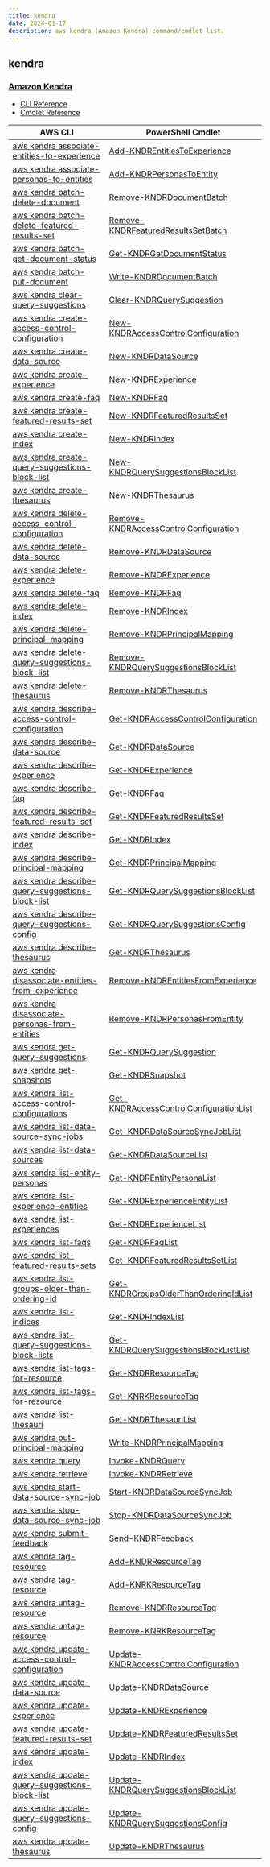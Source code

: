 ```yaml
---
title: kendra
date: 2024-01-17
description: aws kendra (Amazon Kendra) command/cmdlet list.
---
```


## kendra

### [Amazon Kendra](https://aws.amazon.com/kendra/)

* [CLI Reference](https://awscli.amazonaws.com/v2/documentation/api/latest/reference/kendra/index.html)
* [Cmdlet Reference](https://docs.aws.amazon.com/powershell/latest/reference/items/Kendra_cmdlets.html)

|AWS CLI|PowerShell Cmdlet|
|----|----|
|[aws kendra associate-entities-to-experience](https://awscli.amazonaws.com/v2/documentation/api/latest/reference/kendra/associate-entities-to-experience.html)|[Add-KNDREntitiesToExperience](https://docs.aws.amazon.com/powershell/latest/reference/items/Add-KNDREntitiesToExperience.html)|
|[aws kendra associate-personas-to-entities](https://awscli.amazonaws.com/v2/documentation/api/latest/reference/kendra/associate-personas-to-entities.html)|[Add-KNDRPersonasToEntity](https://docs.aws.amazon.com/powershell/latest/reference/items/Add-KNDRPersonasToEntity.html)|
|[aws kendra batch-delete-document](https://awscli.amazonaws.com/v2/documentation/api/latest/reference/kendra/batch-delete-document.html)|[Remove-KNDRDocumentBatch](https://docs.aws.amazon.com/powershell/latest/reference/items/Remove-KNDRDocumentBatch.html)|
|[aws kendra batch-delete-featured-results-set](https://awscli.amazonaws.com/v2/documentation/api/latest/reference/kendra/batch-delete-featured-results-set.html)|[Remove-KNDRFeaturedResultsSetBatch](https://docs.aws.amazon.com/powershell/latest/reference/items/Remove-KNDRFeaturedResultsSetBatch.html)|
|[aws kendra batch-get-document-status](https://awscli.amazonaws.com/v2/documentation/api/latest/reference/kendra/batch-get-document-status.html)|[Get-KNDRGetDocumentStatus](https://docs.aws.amazon.com/powershell/latest/reference/items/Get-KNDRGetDocumentStatus.html)|
|[aws kendra batch-put-document](https://awscli.amazonaws.com/v2/documentation/api/latest/reference/kendra/batch-put-document.html)|[Write-KNDRDocumentBatch](https://docs.aws.amazon.com/powershell/latest/reference/items/Write-KNDRDocumentBatch.html)|
|[aws kendra clear-query-suggestions](https://awscli.amazonaws.com/v2/documentation/api/latest/reference/kendra/clear-query-suggestions.html)|[Clear-KNDRQuerySuggestion](https://docs.aws.amazon.com/powershell/latest/reference/items/Clear-KNDRQuerySuggestion.html)|
|[aws kendra create-access-control-configuration](https://awscli.amazonaws.com/v2/documentation/api/latest/reference/kendra/create-access-control-configuration.html)|[New-KNDRAccessControlConfiguration](https://docs.aws.amazon.com/powershell/latest/reference/items/New-KNDRAccessControlConfiguration.html)|
|[aws kendra create-data-source](https://awscli.amazonaws.com/v2/documentation/api/latest/reference/kendra/create-data-source.html)|[New-KNDRDataSource](https://docs.aws.amazon.com/powershell/latest/reference/items/New-KNDRDataSource.html)|
|[aws kendra create-experience](https://awscli.amazonaws.com/v2/documentation/api/latest/reference/kendra/create-experience.html)|[New-KNDRExperience](https://docs.aws.amazon.com/powershell/latest/reference/items/New-KNDRExperience.html)|
|[aws kendra create-faq](https://awscli.amazonaws.com/v2/documentation/api/latest/reference/kendra/create-faq.html)|[New-KNDRFaq](https://docs.aws.amazon.com/powershell/latest/reference/items/New-KNDRFaq.html)|
|[aws kendra create-featured-results-set](https://awscli.amazonaws.com/v2/documentation/api/latest/reference/kendra/create-featured-results-set.html)|[New-KNDRFeaturedResultsSet](https://docs.aws.amazon.com/powershell/latest/reference/items/New-KNDRFeaturedResultsSet.html)|
|[aws kendra create-index](https://awscli.amazonaws.com/v2/documentation/api/latest/reference/kendra/create-index.html)|[New-KNDRIndex](https://docs.aws.amazon.com/powershell/latest/reference/items/New-KNDRIndex.html)|
|[aws kendra create-query-suggestions-block-list](https://awscli.amazonaws.com/v2/documentation/api/latest/reference/kendra/create-query-suggestions-block-list.html)|[New-KNDRQuerySuggestionsBlockList](https://docs.aws.amazon.com/powershell/latest/reference/items/New-KNDRQuerySuggestionsBlockList.html)|
|[aws kendra create-thesaurus](https://awscli.amazonaws.com/v2/documentation/api/latest/reference/kendra/create-thesaurus.html)|[New-KNDRThesaurus](https://docs.aws.amazon.com/powershell/latest/reference/items/New-KNDRThesaurus.html)|
|[aws kendra delete-access-control-configuration](https://awscli.amazonaws.com/v2/documentation/api/latest/reference/kendra/delete-access-control-configuration.html)|[Remove-KNDRAccessControlConfiguration](https://docs.aws.amazon.com/powershell/latest/reference/items/Remove-KNDRAccessControlConfiguration.html)|
|[aws kendra delete-data-source](https://awscli.amazonaws.com/v2/documentation/api/latest/reference/kendra/delete-data-source.html)|[Remove-KNDRDataSource](https://docs.aws.amazon.com/powershell/latest/reference/items/Remove-KNDRDataSource.html)|
|[aws kendra delete-experience](https://awscli.amazonaws.com/v2/documentation/api/latest/reference/kendra/delete-experience.html)|[Remove-KNDRExperience](https://docs.aws.amazon.com/powershell/latest/reference/items/Remove-KNDRExperience.html)|
|[aws kendra delete-faq](https://awscli.amazonaws.com/v2/documentation/api/latest/reference/kendra/delete-faq.html)|[Remove-KNDRFaq](https://docs.aws.amazon.com/powershell/latest/reference/items/Remove-KNDRFaq.html)|
|[aws kendra delete-index](https://awscli.amazonaws.com/v2/documentation/api/latest/reference/kendra/delete-index.html)|[Remove-KNDRIndex](https://docs.aws.amazon.com/powershell/latest/reference/items/Remove-KNDRIndex.html)|
|[aws kendra delete-principal-mapping](https://awscli.amazonaws.com/v2/documentation/api/latest/reference/kendra/delete-principal-mapping.html)|[Remove-KNDRPrincipalMapping](https://docs.aws.amazon.com/powershell/latest/reference/items/Remove-KNDRPrincipalMapping.html)|
|[aws kendra delete-query-suggestions-block-list](https://awscli.amazonaws.com/v2/documentation/api/latest/reference/kendra/delete-query-suggestions-block-list.html)|[Remove-KNDRQuerySuggestionsBlockList](https://docs.aws.amazon.com/powershell/latest/reference/items/Remove-KNDRQuerySuggestionsBlockList.html)|
|[aws kendra delete-thesaurus](https://awscli.amazonaws.com/v2/documentation/api/latest/reference/kendra/delete-thesaurus.html)|[Remove-KNDRThesaurus](https://docs.aws.amazon.com/powershell/latest/reference/items/Remove-KNDRThesaurus.html)|
|[aws kendra describe-access-control-configuration](https://awscli.amazonaws.com/v2/documentation/api/latest/reference/kendra/describe-access-control-configuration.html)|[Get-KNDRAccessControlConfiguration](https://docs.aws.amazon.com/powershell/latest/reference/items/Get-KNDRAccessControlConfiguration.html)|
|[aws kendra describe-data-source](https://awscli.amazonaws.com/v2/documentation/api/latest/reference/kendra/describe-data-source.html)|[Get-KNDRDataSource](https://docs.aws.amazon.com/powershell/latest/reference/items/Get-KNDRDataSource.html)|
|[aws kendra describe-experience](https://awscli.amazonaws.com/v2/documentation/api/latest/reference/kendra/describe-experience.html)|[Get-KNDRExperience](https://docs.aws.amazon.com/powershell/latest/reference/items/Get-KNDRExperience.html)|
|[aws kendra describe-faq](https://awscli.amazonaws.com/v2/documentation/api/latest/reference/kendra/describe-faq.html)|[Get-KNDRFaq](https://docs.aws.amazon.com/powershell/latest/reference/items/Get-KNDRFaq.html)|
|[aws kendra describe-featured-results-set](https://awscli.amazonaws.com/v2/documentation/api/latest/reference/kendra/describe-featured-results-set.html)|[Get-KNDRFeaturedResultsSet](https://docs.aws.amazon.com/powershell/latest/reference/items/Get-KNDRFeaturedResultsSet.html)|
|[aws kendra describe-index](https://awscli.amazonaws.com/v2/documentation/api/latest/reference/kendra/describe-index.html)|[Get-KNDRIndex](https://docs.aws.amazon.com/powershell/latest/reference/items/Get-KNDRIndex.html)|
|[aws kendra describe-principal-mapping](https://awscli.amazonaws.com/v2/documentation/api/latest/reference/kendra/describe-principal-mapping.html)|[Get-KNDRPrincipalMapping](https://docs.aws.amazon.com/powershell/latest/reference/items/Get-KNDRPrincipalMapping.html)|
|[aws kendra describe-query-suggestions-block-list](https://awscli.amazonaws.com/v2/documentation/api/latest/reference/kendra/describe-query-suggestions-block-list.html)|[Get-KNDRQuerySuggestionsBlockList](https://docs.aws.amazon.com/powershell/latest/reference/items/Get-KNDRQuerySuggestionsBlockList.html)|
|[aws kendra describe-query-suggestions-config](https://awscli.amazonaws.com/v2/documentation/api/latest/reference/kendra/describe-query-suggestions-config.html)|[Get-KNDRQuerySuggestionsConfig](https://docs.aws.amazon.com/powershell/latest/reference/items/Get-KNDRQuerySuggestionsConfig.html)|
|[aws kendra describe-thesaurus](https://awscli.amazonaws.com/v2/documentation/api/latest/reference/kendra/describe-thesaurus.html)|[Get-KNDRThesaurus](https://docs.aws.amazon.com/powershell/latest/reference/items/Get-KNDRThesaurus.html)|
|[aws kendra disassociate-entities-from-experience](https://awscli.amazonaws.com/v2/documentation/api/latest/reference/kendra/disassociate-entities-from-experience.html)|[Remove-KNDREntitiesFromExperience](https://docs.aws.amazon.com/powershell/latest/reference/items/Remove-KNDREntitiesFromExperience.html)|
|[aws kendra disassociate-personas-from-entities](https://awscli.amazonaws.com/v2/documentation/api/latest/reference/kendra/disassociate-personas-from-entities.html)|[Remove-KNDRPersonasFromEntity](https://docs.aws.amazon.com/powershell/latest/reference/items/Remove-KNDRPersonasFromEntity.html)|
|[aws kendra get-query-suggestions](https://awscli.amazonaws.com/v2/documentation/api/latest/reference/kendra/get-query-suggestions.html)|[Get-KNDRQuerySuggestion](https://docs.aws.amazon.com/powershell/latest/reference/items/Get-KNDRQuerySuggestion.html)|
|[aws kendra get-snapshots](https://awscli.amazonaws.com/v2/documentation/api/latest/reference/kendra/get-snapshots.html)|[Get-KNDRSnapshot](https://docs.aws.amazon.com/powershell/latest/reference/items/Get-KNDRSnapshot.html)|
|[aws kendra list-access-control-configurations](https://awscli.amazonaws.com/v2/documentation/api/latest/reference/kendra/list-access-control-configurations.html)|[Get-KNDRAccessControlConfigurationList](https://docs.aws.amazon.com/powershell/latest/reference/items/Get-KNDRAccessControlConfigurationList.html)|
|[aws kendra list-data-source-sync-jobs](https://awscli.amazonaws.com/v2/documentation/api/latest/reference/kendra/list-data-source-sync-jobs.html)|[Get-KNDRDataSourceSyncJobList](https://docs.aws.amazon.com/powershell/latest/reference/items/Get-KNDRDataSourceSyncJobList.html)|
|[aws kendra list-data-sources](https://awscli.amazonaws.com/v2/documentation/api/latest/reference/kendra/list-data-sources.html)|[Get-KNDRDataSourceList](https://docs.aws.amazon.com/powershell/latest/reference/items/Get-KNDRDataSourceList.html)|
|[aws kendra list-entity-personas](https://awscli.amazonaws.com/v2/documentation/api/latest/reference/kendra/list-entity-personas.html)|[Get-KNDREntityPersonaList](https://docs.aws.amazon.com/powershell/latest/reference/items/Get-KNDREntityPersonaList.html)|
|[aws kendra list-experience-entities](https://awscli.amazonaws.com/v2/documentation/api/latest/reference/kendra/list-experience-entities.html)|[Get-KNDRExperienceEntityList](https://docs.aws.amazon.com/powershell/latest/reference/items/Get-KNDRExperienceEntityList.html)|
|[aws kendra list-experiences](https://awscli.amazonaws.com/v2/documentation/api/latest/reference/kendra/list-experiences.html)|[Get-KNDRExperienceList](https://docs.aws.amazon.com/powershell/latest/reference/items/Get-KNDRExperienceList.html)|
|[aws kendra list-faqs](https://awscli.amazonaws.com/v2/documentation/api/latest/reference/kendra/list-faqs.html)|[Get-KNDRFaqList](https://docs.aws.amazon.com/powershell/latest/reference/items/Get-KNDRFaqList.html)|
|[aws kendra list-featured-results-sets](https://awscli.amazonaws.com/v2/documentation/api/latest/reference/kendra/list-featured-results-sets.html)|[Get-KNDRFeaturedResultsSetList](https://docs.aws.amazon.com/powershell/latest/reference/items/Get-KNDRFeaturedResultsSetList.html)|
|[aws kendra list-groups-older-than-ordering-id](https://awscli.amazonaws.com/v2/documentation/api/latest/reference/kendra/list-groups-older-than-ordering-id.html)|[Get-KNDRGroupsOlderThanOrderingIdList](https://docs.aws.amazon.com/powershell/latest/reference/items/Get-KNDRGroupsOlderThanOrderingIdList.html)|
|[aws kendra list-indices](https://awscli.amazonaws.com/v2/documentation/api/latest/reference/kendra/list-indices.html)|[Get-KNDRIndexList](https://docs.aws.amazon.com/powershell/latest/reference/items/Get-KNDRIndexList.html)|
|[aws kendra list-query-suggestions-block-lists](https://awscli.amazonaws.com/v2/documentation/api/latest/reference/kendra/list-query-suggestions-block-lists.html)|[Get-KNDRQuerySuggestionsBlockListList](https://docs.aws.amazon.com/powershell/latest/reference/items/Get-KNDRQuerySuggestionsBlockListList.html)|
|[aws kendra list-tags-for-resource](https://awscli.amazonaws.com/v2/documentation/api/latest/reference/kendra/list-tags-for-resource.html)|[Get-KNDRResourceTag](https://docs.aws.amazon.com/powershell/latest/reference/items/Get-KNDRResourceTag.html)|
|[aws kendra list-tags-for-resource](https://awscli.amazonaws.com/v2/documentation/api/latest/reference/kendra/list-tags-for-resource.html)|[Get-KNRKResourceTag](https://docs.aws.amazon.com/powershell/latest/reference/items/Get-KNRKResourceTag.html)|
|[aws kendra list-thesauri](https://awscli.amazonaws.com/v2/documentation/api/latest/reference/kendra/list-thesauri.html)|[Get-KNDRThesauriList](https://docs.aws.amazon.com/powershell/latest/reference/items/Get-KNDRThesauriList.html)|
|[aws kendra put-principal-mapping](https://awscli.amazonaws.com/v2/documentation/api/latest/reference/kendra/put-principal-mapping.html)|[Write-KNDRPrincipalMapping](https://docs.aws.amazon.com/powershell/latest/reference/items/Write-KNDRPrincipalMapping.html)|
|[aws kendra query](https://awscli.amazonaws.com/v2/documentation/api/latest/reference/kendra/query.html)|[Invoke-KNDRQuery](https://docs.aws.amazon.com/powershell/latest/reference/items/Invoke-KNDRQuery.html)|
|[aws kendra retrieve](https://awscli.amazonaws.com/v2/documentation/api/latest/reference/kendra/retrieve.html)|[Invoke-KNDRRetrieve](https://docs.aws.amazon.com/powershell/latest/reference/items/Invoke-KNDRRetrieve.html)|
|[aws kendra start-data-source-sync-job](https://awscli.amazonaws.com/v2/documentation/api/latest/reference/kendra/start-data-source-sync-job.html)|[Start-KNDRDataSourceSyncJob](https://docs.aws.amazon.com/powershell/latest/reference/items/Start-KNDRDataSourceSyncJob.html)|
|[aws kendra stop-data-source-sync-job](https://awscli.amazonaws.com/v2/documentation/api/latest/reference/kendra/stop-data-source-sync-job.html)|[Stop-KNDRDataSourceSyncJob](https://docs.aws.amazon.com/powershell/latest/reference/items/Stop-KNDRDataSourceSyncJob.html)|
|[aws kendra submit-feedback](https://awscli.amazonaws.com/v2/documentation/api/latest/reference/kendra/submit-feedback.html)|[Send-KNDRFeedback](https://docs.aws.amazon.com/powershell/latest/reference/items/Send-KNDRFeedback.html)|
|[aws kendra tag-resource](https://awscli.amazonaws.com/v2/documentation/api/latest/reference/kendra/tag-resource.html)|[Add-KNDRResourceTag](https://docs.aws.amazon.com/powershell/latest/reference/items/Add-KNDRResourceTag.html)|
|[aws kendra tag-resource](https://awscli.amazonaws.com/v2/documentation/api/latest/reference/kendra/tag-resource.html)|[Add-KNRKResourceTag](https://docs.aws.amazon.com/powershell/latest/reference/items/Add-KNRKResourceTag.html)|
|[aws kendra untag-resource](https://awscli.amazonaws.com/v2/documentation/api/latest/reference/kendra/untag-resource.html)|[Remove-KNDRResourceTag](https://docs.aws.amazon.com/powershell/latest/reference/items/Remove-KNDRResourceTag.html)|
|[aws kendra untag-resource](https://awscli.amazonaws.com/v2/documentation/api/latest/reference/kendra/untag-resource.html)|[Remove-KNRKResourceTag](https://docs.aws.amazon.com/powershell/latest/reference/items/Remove-KNRKResourceTag.html)|
|[aws kendra update-access-control-configuration](https://awscli.amazonaws.com/v2/documentation/api/latest/reference/kendra/update-access-control-configuration.html)|[Update-KNDRAccessControlConfiguration](https://docs.aws.amazon.com/powershell/latest/reference/items/Update-KNDRAccessControlConfiguration.html)|
|[aws kendra update-data-source](https://awscli.amazonaws.com/v2/documentation/api/latest/reference/kendra/update-data-source.html)|[Update-KNDRDataSource](https://docs.aws.amazon.com/powershell/latest/reference/items/Update-KNDRDataSource.html)|
|[aws kendra update-experience](https://awscli.amazonaws.com/v2/documentation/api/latest/reference/kendra/update-experience.html)|[Update-KNDRExperience](https://docs.aws.amazon.com/powershell/latest/reference/items/Update-KNDRExperience.html)|
|[aws kendra update-featured-results-set](https://awscli.amazonaws.com/v2/documentation/api/latest/reference/kendra/update-featured-results-set.html)|[Update-KNDRFeaturedResultsSet](https://docs.aws.amazon.com/powershell/latest/reference/items/Update-KNDRFeaturedResultsSet.html)|
|[aws kendra update-index](https://awscli.amazonaws.com/v2/documentation/api/latest/reference/kendra/update-index.html)|[Update-KNDRIndex](https://docs.aws.amazon.com/powershell/latest/reference/items/Update-KNDRIndex.html)|
|[aws kendra update-query-suggestions-block-list](https://awscli.amazonaws.com/v2/documentation/api/latest/reference/kendra/update-query-suggestions-block-list.html)|[Update-KNDRQuerySuggestionsBlockList](https://docs.aws.amazon.com/powershell/latest/reference/items/Update-KNDRQuerySuggestionsBlockList.html)|
|[aws kendra update-query-suggestions-config](https://awscli.amazonaws.com/v2/documentation/api/latest/reference/kendra/update-query-suggestions-config.html)|[Update-KNDRQuerySuggestionsConfig](https://docs.aws.amazon.com/powershell/latest/reference/items/Update-KNDRQuerySuggestionsConfig.html)|
|[aws kendra update-thesaurus](https://awscli.amazonaws.com/v2/documentation/api/latest/reference/kendra/update-thesaurus.html)|[Update-KNDRThesaurus](https://docs.aws.amazon.com/powershell/latest/reference/items/Update-KNDRThesaurus.html)|

